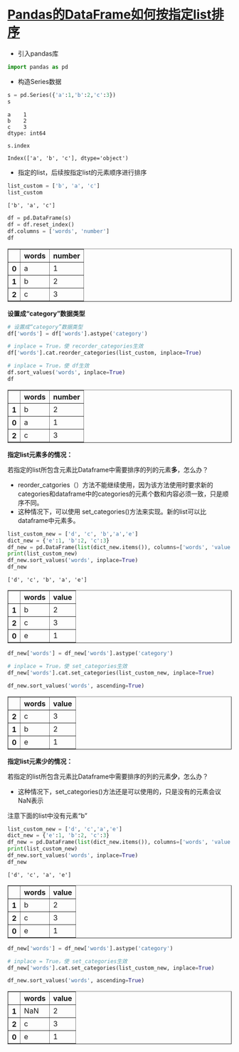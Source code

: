 
 
#  [Pandas的DataFrame如何按指定list排序](http://mp.weixin.qq.com/s/rueYdM0SdcLc9aw39EpqBA) #

* 引入pandas库


```python
import pandas as pd
```

* 构造Series数据


```python
s = pd.Series({'a':1,'b':2,'c':3})
s
```




    a    1
    b    2
    c    3
    dtype: int64




```python
s.index
```




    Index(['a', 'b', 'c'], dtype='object')



* 指定的list，后续按指定list的元素顺序进行排序


```python
list_custom = ['b', 'a', 'c']
list_custom
```




    ['b', 'a', 'c']




```python
df = pd.DataFrame(s)
df = df.reset_index()
df.columns = ['words', 'number']
df
```




<div>
<table border="1" class="dataframe">
  <thead>
    <tr style="text-align: right;">
      <th></th>
      <th>words</th>
      <th>number</th>
    </tr>
  </thead>
  <tbody>
    <tr>
      <th>0</th>
      <td>a</td>
      <td>1</td>
    </tr>
    <tr>
      <th>1</th>
      <td>b</td>
      <td>2</td>
    </tr>
    <tr>
      <th>2</th>
      <td>c</td>
      <td>3</td>
    </tr>
  </tbody>
</table>
</div>



**设置成“category”数据类型**


```python
# 设置成“category”数据类型
df['words'] = df['words'].astype('category')
```


```python
# inplace = True，使 recorder_categories生效
df['words'].cat.reorder_categories(list_custom, inplace=True)

# inplace = True，使 df生效
df.sort_values('words', inplace=True)
df
```




<div>
<table border="1" class="dataframe">
  <thead>
    <tr style="text-align: right;">
      <th></th>
      <th>words</th>
      <th>number</th>
    </tr>
  </thead>
  <tbody>
    <tr>
      <th>1</th>
      <td>b</td>
      <td>2</td>
    </tr>
    <tr>
      <th>0</th>
      <td>a</td>
      <td>1</td>
    </tr>
    <tr>
      <th>2</th>
      <td>c</td>
      <td>3</td>
    </tr>
  </tbody>
</table>
</div>



**指定list元素多的情况：**

若指定的list所包含元素比Dataframe中需要排序的列的元素**多**，怎么办？

* reorder_catgories（）方法不能继续使用，因为该方法使用时要求新的categories和dataframe中的categories的元素个数和内容必须一致，只是顺序不同。
* 这种情况下，可以使用 set_categories()方法来实现。新的list可以比dataframe中元素多。


```python
list_custom_new = ['d', 'c', 'b','a','e']
dict_new = {'e':1, 'b':2, 'c':3}
df_new = pd.DataFrame(list(dict_new.items()), columns=['words', 'value'])
print(list_custom_new)
df_new.sort_values('words', inplace=True)
df_new
```

    ['d', 'c', 'b', 'a', 'e']
    




<div>
<table border="1" class="dataframe">
  <thead>
    <tr style="text-align: right;">
      <th></th>
      <th>words</th>
      <th>value</th>
    </tr>
  </thead>
  <tbody>
    <tr>
      <th>1</th>
      <td>b</td>
      <td>2</td>
    </tr>
    <tr>
      <th>2</th>
      <td>c</td>
      <td>3</td>
    </tr>
    <tr>
      <th>0</th>
      <td>e</td>
      <td>1</td>
    </tr>
  </tbody>
</table>
</div>




```python
df_new['words'] = df_new['words'].astype('category')

# inplace = True，使 set_categories生效
df_new['words'].cat.set_categories(list_custom_new, inplace=True)

df_new.sort_values('words', ascending=True)
```




<div>
<table border="1" class="dataframe">
  <thead>
    <tr style="text-align: right;">
      <th></th>
      <th>words</th>
      <th>value</th>
    </tr>
  </thead>
  <tbody>
    <tr>
      <th>2</th>
      <td>c</td>
      <td>3</td>
    </tr>
    <tr>
      <th>1</th>
      <td>b</td>
      <td>2</td>
    </tr>
    <tr>
      <th>0</th>
      <td>e</td>
      <td>1</td>
    </tr>
  </tbody>
</table>
</div>



**指定list元素少的情况：**

若指定的list所包含元素比Dataframe中需要排序的列的元素**少**，怎么办？
* 这种情况下，set_categories()方法还是可以使用的，只是没有的元素会议NaN表示

注意下面的list中没有元素“b”


```python
list_custom_new = ['d', 'c','a','e']
dict_new = {'e':1, 'b':2, 'c':3}
df_new = pd.DataFrame(list(dict_new.items()), columns=['words', 'value'])
print(list_custom_new)
df_new.sort_values('words', inplace=True)
df_new
```

    ['d', 'c', 'a', 'e']
    




<div>
<table border="1" class="dataframe">
  <thead>
    <tr style="text-align: right;">
      <th></th>
      <th>words</th>
      <th>value</th>
    </tr>
  </thead>
  <tbody>
    <tr>
      <th>1</th>
      <td>b</td>
      <td>2</td>
    </tr>
    <tr>
      <th>2</th>
      <td>c</td>
      <td>3</td>
    </tr>
    <tr>
      <th>0</th>
      <td>e</td>
      <td>1</td>
    </tr>
  </tbody>
</table>
</div>




```python
df_new['words'] = df_new['words'].astype('category')

# inplace = True，使 set_categories生效
df_new['words'].cat.set_categories(list_custom_new, inplace=True)

df_new.sort_values('words', ascending=True)
```




<div>
<table border="1" class="dataframe">
  <thead>
    <tr style="text-align: right;">
      <th></th>
      <th>words</th>
      <th>value</th>
    </tr>
  </thead>
  <tbody>
    <tr>
      <th>1</th>
      <td>NaN</td>
      <td>2</td>
    </tr>
    <tr>
      <th>2</th>
      <td>c</td>
      <td>3</td>
    </tr>
    <tr>
      <th>0</th>
      <td>e</td>
      <td>1</td>
    </tr>
  </tbody>
</table>
</div>




```python

```
